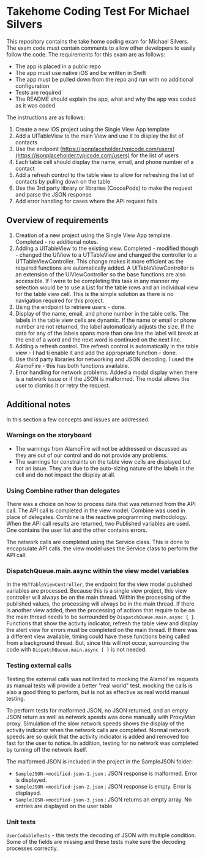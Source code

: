 # Takehome Coding Test For Michael Silvers
This repository contains the take home coding exam for Michael Silvers.  The exam code must contain comments to allow other developers to easily follow the code.  The requirements for this exam are as follows:
* The app is placed in a public repo
* The app must use native iOS and be written in Swift
* The app must be pulled down from the repo and run with no additional configuration
* Tests are required
* The README should explain the app, what and why the app was coded as it was coded

The instructions are as follows:
1. Create a new iOS project using the Single View App template
2. Add a UITableView to the main View and use it to display the list of contacts
3. Use the endpoint [https://jsonplaceholder.typicode.com/users](https://jsonplaceholder.typicode.com/users) for the list of users
4. Each table cell should display the name, email, and phone number of a contact
5. Add a refresh control to the table view to allow for refreshing the list of contacts by pulling down on the table
6. Use the 3rd party library or libraries (CocoaPods) to make the request and parse the JSON response
7. Add error handling for cases where the API request fails

## Overview of requirements

1. Creation of a new project using the Single View App template.  Completed - no additional notes.
2. Adding a UITableView to the existing view.  Completed - modified though - changed the UIView to a UTTableView and changed the controller to a UTTableViewController.  This change makes it more efficient as the required functions are automatically added.  A UITableViewController is an extension of the UIViewController so the base functions are also accessible. If I were to be completing this task in any manner my selection would be to use a List for the table rows and an individual view for the table view cell.  This is the simple solution as there is no navigation required for this project.
3. Using the endpoint to retrieve users - done.
4. Display of the name, email, and phone number in the table cells.  The labels in the table view cells are dynamic.  If the name or email or phone number are not returned, the label automatically adjusts the size.  If the data for any of the labels spans more than one line the label will break at the end of a word and the next word is continued on the next line.  
5. Adding a refresh control.  The refresh control is automatically in the table view - I had ti enable it and add the appropriate function - done.
6. Use third party libraries for networking and JSON decoding.  I used the AlamoFire - this has both functions available.
7. Error handling for network problems.  Added a modal display when there is a network issue or if the JSON is malformed.  The modal allows the user to dismiss it or retry the request.

## Additional notes
In this section a few concepts and issues are addressed.

### Warnings on the storyboard
* The warnings from AlamoFire will not be addressed or discussed as they are out of our control and do not provide any problems.
* The warnings for constraints on the table view cells are displayed but not an issue.  They are due to the auto-sizing nature of the labels in the cell and do not impact the display at all.

### Using Combine rather than delegates
There was a choice on how to process data that was returned from the API call.  The API call is completed in the view model.  Combine was used in place of delegates.  Combine is the reactive programming methodology.  When the API call results are returned, two Published variables are used.  One contains the user list and the other contains errors.

The network calls are completed using the Service class.  This is done to encapsulate API calls.  the view model uses the Service class to perform the API call.

### DispatchQueue.main.async within the view model variables
In the `MSTTableViewController`, the endpoint for the view model published variables are processed.  Because this is a single view project, this view controller will always be on the main thread.  Within the processing of the published values, the processing will always be in the main thread.  If there is another view added, then the processing of actions that require to be on the main thread needs to be surrounded by `DispatchQueue.main.async { }`.  Functions that show the activity indicator, refresh the table view and display the alert view for errors must be completed on the main thread.  If there was a different view available, timing could have these functions being called from a background thread.  But, since this will not occur, surrounding the code with `DispatchQueue.main.async { }` is not needed.

### Testing external calls
Testing the external calls was not limited to mocking the AlamoFire requests as manual tests will provide a better "real world" test.  mocking the calls is also a good thing to perform, but is not as effective as real world manual testing.

To perform tests for malformed JSON, no JSON returned, and an empty JSON return as well as network speeds was done manually with ProxyMan proxy.  Simulation of the slow network speeds shows the display of the activity indicator when the network calls are completed.  Normal network speeds are so quick that the activity indicator is added and removed too fast for the user to notice.  In addition, testing for no network was completed by turning off the network itself.

The malformed JSON is included in the project in the SampleJSON folder:
* `SampleJSON->modified-json-1.json` : JSON response is malformed.  Error is displayed.
* `SampleJSON->modified-json-2.json` : JSON response is empty.  Error is displayed.
* `SampleJOSN->modified-json-3.json` : JSON returns an empty array.  No entries are displayed on the user table

### Unit tests
`UserCodableTests` - this tests the decoding of JSON with multiple condition.  Some of the fields are missing and these tests make sure the decoding processes correctly.
